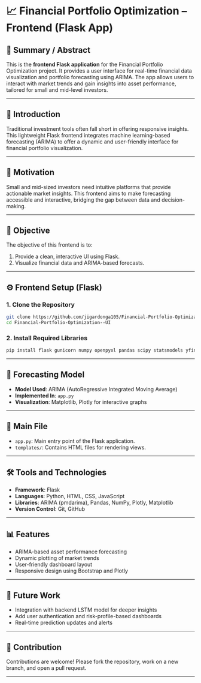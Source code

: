 # 📈 Financial Portfolio Optimization – Frontend (Flask App)

## 📝 Summary / Abstract

This is the **frontend Flask application** for the Financial Portfolio Optimization project. It provides a user interface for real-time financial data visualization and portfolio forecasting using ARIMA. The app allows users to interact with market trends and gain insights into asset performance, tailored for small and mid-level investors.

---

## 🏁 Introduction

Traditional investment tools often fall short in offering responsive insights. This lightweight Flask frontend integrates machine learning-based forecasting (ARIMA) to offer a dynamic and user-friendly interface for financial portfolio visualization.

---

## 🎯 Motivation

Small and mid-sized investors need intuitive platforms that provide actionable market insights. This frontend aims to make forecasting accessible and interactive, bridging the gap between data and decision-making.

---

## 🥅 Objective

The objective of this frontend is to:

1. Provide a clean, interactive UI using Flask.  
2. Visualize financial data and ARIMA-based forecasts.  

---

## ⚙️ Frontend Setup (Flask)

### 1. Clone the Repository

```bash
git clone https://github.com/jigardonga105/Financial-Portfolio-Optimization--UI.git
cd Financial-Portfolio-Optimization--UI
```

### 2. Install Required Libraries

```bash
pip install flask gunicorn numpy openpyxl pandas scipy statsmodels yfinance
```

---

## 🧠 Forecasting Model

- **Model Used**: ARIMA (AutoRegressive Integrated Moving Average)  
- **Implemented In**: `app.py`  
- **Visualization**: Matplotlib, Plotly for interactive graphs  

---

## 📁 Main File

- `app.py`: Main entry point of the Flask application.  
- `templates/`: Contains HTML files for rendering views.  

---

## 🛠️ Tools and Technologies

- **Framework**: Flask  
- **Languages**: Python, HTML, CSS, JavaScript  
- **Libraries**: ARIMA (pmdarima), Pandas, NumPy, Plotly, Matplotlib  
- **Version Control**: Git, GitHub  

---

## 📊 Features

- ARIMA-based asset performance forecasting  
- Dynamic plotting of market trends  
- User-friendly dashboard layout  
- Responsive design using Bootstrap and Plotly  

---

## 🚀 Future Work

- Integration with backend LSTM model for deeper insights  
- Add user authentication and risk-profile-based dashboards  
- Real-time prediction updates and alerts  

---

## 🤝 Contribution

Contributions are welcome! Please fork the repository, work on a new branch, and open a pull request.

---
